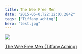 ```yaml
---
title: The Wee Free Men
date: "2015-05-01T22:12:03.284Z"
tags: ["Tiffany Aching"]
hero: "test.jpg"
---
```


<a target="_blank"  href="https://www.amazon.com/gp/product/0062435264/ref=as_li_tl?ie=UTF8&camp=1789&creative=9325&creativeASIN=0062435264&linkCode=as2&tag=onionblosso01-20&linkId=aa331d229f3edc1ba1246be838a5027a"><img border="0" src="//ws-na.amazon-adsystem.com/widgets/q?_encoding=UTF8&MarketPlace=US&ASIN=0062435264&ServiceVersion=20070822&ID=AsinImage&WS=1&Format=_SL250_&tag=onionblosso01-20" ></a><img src="//ir-na.amazon-adsystem.com/e/ir?t=onionblosso01-20&l=am2&o=1&a=0062435264" width="1" height="1" border="0" alt="" style="border:none !important; margin:0px !important;" />

<a target="_blank" href="https://www.amazon.com/gp/product/0062435264/ref=as_li_tl?ie=UTF8&camp=1789&creative=9325&creativeASIN=0062435264&linkCode=as2&tag=onionblosso01-20&linkId=d3c99c86da1398341b4892eef9971e04">The Wee Free Men (Tiffany Aching)</a><img src="//ir-na.amazon-adsystem.com/e/ir?t=onionblosso01-20&l=am2&o=1&a=0062435264" width="1" height="1" border="0" alt="" style="border:none !important; margin:0px !important;" />